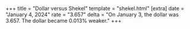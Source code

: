 +++
title = "Dollar versus Shekel"
template = "shekel.html"
[extra]
date = "January  4, 2024"
rate = "3.657"
delta = "On January  3, the dollar was 3.657. The dollar became 0.013% weaker."
+++
